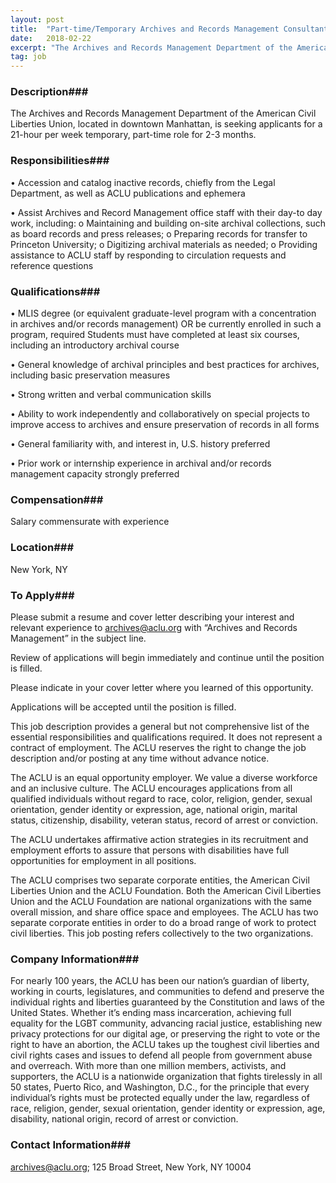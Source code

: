 ```yaml
---
layout: post
title:  "Part-time/Temporary Archives and Records Management Consultant - ACLU"
date:   2018-02-22
excerpt: "The Archives and Records Management Department of the American Civil Liberties Union, located in downtown Manhattan, is seeking applicants for a 21-hour per week temporary, part-time role for 2-3 months."
tag: job
---
```


### Description###

The Archives and Records Management Department of the American Civil Liberties Union, located in downtown Manhattan, is seeking applicants for a 21-hour per week temporary, part-time role for 2-3 months.


### Responsibilities###


• 	Accession and catalog inactive records, chiefly from the Legal 
        Department, as well as ACLU publications and ephemera

• 	Assist Archives and Record Management office staff with their day-to day 
        work, including:
       o	Maintaining and building on-site archival collections, such as board 
                records and press releases;
       o	Preparing records for transfer to Princeton University;
       o	Digitizing archival materials as needed;
       o	Providing assistance to ACLU staff by responding to circulation 
                requests and reference questions



### Qualifications###


• 	MLIS degree (or equivalent graduate-level program with a concentration in 
        archives and/or records management) OR be currently enrolled in such a 
        program, required  Students must have completed at least six courses, 
        including an introductory archival course  

• 	General knowledge of archival principles and best practices for archives, 
        including basic preservation measures

• 	Strong written and verbal communication skills

• 	Ability to work independently and collaboratively on special projects to 
        improve access to archives and ensure preservation of records in all forms

• 	General familiarity with, and interest in, U.S. history preferred

• 	Prior work or internship experience in archival and/or records management 
       capacity strongly preferred



### Compensation###

Salary commensurate with experience


### Location###

New York, NY




### To Apply###

Please submit a resume and cover letter describing your interest and relevant experience to archives@aclu.org with “Archives and Records Management” in the subject line.  

Review of applications will begin immediately and continue until the position is filled.

Please indicate in your cover letter where you learned of this opportunity.

Applications will be accepted until the position is filled.

This job description provides a general but not comprehensive list of the essential responsibilities and qualifications required.  It does not represent a contract of employment.  The ACLU reserves the right to change the job description and/or posting at any time without advance notice.

The ACLU is an equal opportunity employer. We value a diverse workforce and an inclusive culture. The ACLU encourages applications from all qualified individuals without regard to race, color, religion, gender, sexual orientation, gender identity or expression, age, national origin, marital status, citizenship, disability, veteran status, record of arrest or conviction.   

The ACLU undertakes affirmative action strategies in its recruitment and employment efforts to assure that persons with disabilities have full opportunities for employment in all positions.
 
The ACLU comprises two separate corporate entities, the American Civil Liberties Union and the ACLU Foundation. Both the American Civil Liberties Union and the ACLU Foundation are national organizations with the same overall mission, and share office space and employees. The ACLU has two separate corporate entities in order to do a broad range of work to protect civil liberties. This job posting refers collectively to the two organizations. 


### Company Information###

For nearly 100 years, the ACLU has been our nation’s guardian of liberty, working in courts, legislatures, and communities to defend and preserve the individual rights and liberties guaranteed by the Constitution and laws of the United States.  Whether it’s ending mass incarceration, achieving full equality for the LGBT community, advancing racial justice, establishing new privacy protections for our digital age, or preserving the right to vote or the right to have an abortion, the ACLU takes up the toughest civil liberties and civil rights cases and issues to defend all people from government abuse and overreach. With more than one million members, activists, and supporters, the ACLU is a nationwide organization that fights tirelessly in all 50 states, Puerto Rico, and Washington, D.C., for the principle that every individual’s rights must be protected equally under the law, regardless of race, religion, gender, sexual orientation, gender identity or expression, age, disability, national origin, record of arrest or conviction.




### Contact Information###

archives@aclu.org; 125 Broad Street, New York, NY 10004

